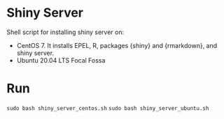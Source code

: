 # Shiny Server
Shell script for installing shiny server on:

* CentOS 7. It installs EPEL, R, packages {shiny} and {rmarkdown}, and shiny server.
* Ubuntu 20.04 LTS Focal Fossa

# Run   
`sudo bash shiny_server_centos.sh`
`sudo bash shiny_server_ubuntu.sh`
